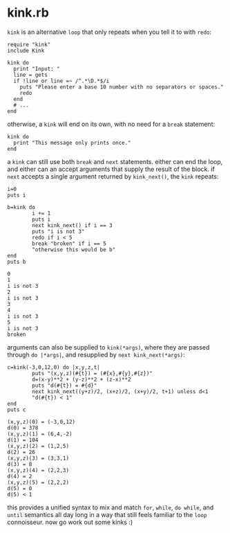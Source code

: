 # kink.rb

`kink` is an alternative `loop` that only repeats when you tell it to with `redo`:

```
require "kink"
include Kink

kink do
  print "Input: "
  line = gets
  if !line or line =~ /^.*\D.*$/i
    puts "Please enter a base 10 number with no separators or spaces."
    redo
  end
  # ...
end
```

otherwise, a `kink` will end on its own, with no need for a `break` statement:

```
kink do
  print "This message only prints once."
end
```

a `kink` can still use both `break` and `next` statements. either can end the loop, and either can an accept arguments that supply the result of the block. if `next` accepts a single argument returned by `kink_next()`, the `kink` repeats:

```
i=0
puts i

b=kink do
        i += 1
        puts i
        next kink_next() if i == 3
        puts "i is not 3"
        redo if i < 5
        break "broken" if i == 5
        "otherwise this would be b"
end
puts b
```

```
0
1
i is not 3
2
i is not 3
3
4
i is not 3
5
i is not 3
broken
```

arguments can also be supplied to `kink(*args)`, where they are passed through `do |*args|`, and resupplied by `next kink_next(*args)`:

```
c=kink(-3,0,12,0) do |x,y,z,t|
        puts "(x,y,z)(#{t}) = (#{x},#{y},#{z})"
        d=(x-y)**2 + (y-z)**2 + (z-x)**2
        puts "d(#{t}) = #{d}"
        next kink_next((y+z)/2, (x+z)/2, (x+y)/2, t+1) unless d<1
        "d(#{t}) < 1"
end
puts c
```

```
(x,y,z)(0) = (-3,0,12)
d(0) = 378
(x,y,z)(1) = (6,4,-2)
d(1) = 104
(x,y,z)(2) = (1,2,5)
d(2) = 26
(x,y,z)(3) = (3,3,1)
d(3) = 8
(x,y,z)(4) = (2,2,3)
d(4) = 2
(x,y,z)(5) = (2,2,2)
d(5) = 0
d(5) < 1
```

this provides a unified syntax to mix and match `for`, `while`, `do while`, and `until` semantics all day long in a way that still feels familiar to the `loop` connoisseur. now go work out some kinks :)
